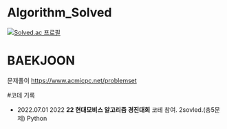# Algorithm_Solved

[![Solved.ac
프로필](http://mazassumnida.wtf/api/v2/generate_badge?boj=pyu990828)](https://solved.ac/pyu990828)




# BAEKJOON
문제풀이
https://www.acmicpc.net/problemset


#코테 기록
- 2022.07.01 2022 **22 현대모비스 알고리즘 경진대회** 코테 참여. 2sovled.(총5문제) Python
